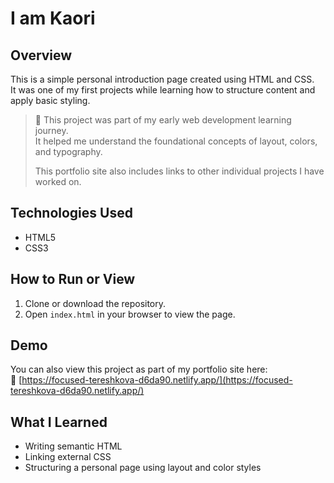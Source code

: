 # I am Kaori

## Overview
This is a simple personal introduction page created using HTML and CSS.  
It was one of my first projects while learning how to structure content and apply basic styling.

> 🧠 This project was part of my early web development learning journey.  
> It helped me understand the foundational concepts of layout, colors, and typography.
>
> This portfolio site also includes links to other individual projects I have worked on.

## Technologies Used
- HTML5  
- CSS3

## How to Run or View
1. Clone or download the repository.
2. Open `index.html` in your browser to view the page.

## Demo
You can also view this project as part of my portfolio site here:  
🔗 [https://focused-tereshkova-d6da90.netlify.app/](https://focused-tereshkova-d6da90.netlify.app/)

## What I Learned
- Writing semantic HTML  
- Linking external CSS  
- Structuring a personal page using layout and color styles
